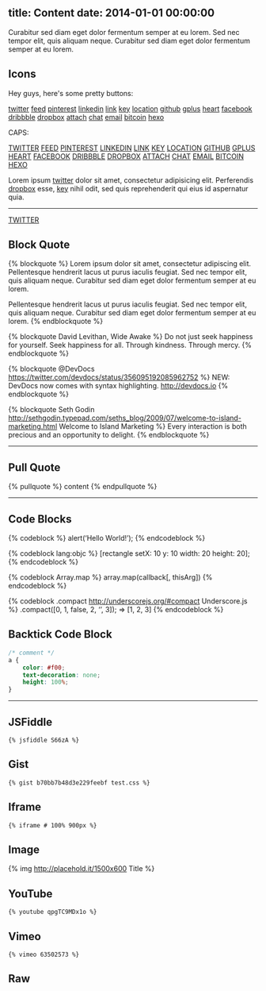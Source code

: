title: Content
date: 2014-01-01 00:00:00
---
Curabitur sed diam eget dolor fermentum semper at eu lorem. Sed nec tempor elit, quis aliquam neque. Curabitur sed diam eget dolor fermentum semper at eu lorem.

<!-- more -->

## Icons

Hey guys, here's some pretty buttons:

<a class="btn small-button icon-twitter" href="#"> twitter</a> <a class="btn small-button icon-feed" href="#"> feed</a> <a class="btn small-button icon-pinterest" href="#"> pinterest</a> <a class="btn small-button icon-linkedin" href="#"> linkedin</a> <a class="btn small-button icon-link" href="#"> link</a> <a class="btn small-button icon-key" href="#"> key</a> <a class="btn small-button icon-location" href="#"> location</a> <a class="btn small-button icon-github" href="#"> github</a> <a class="btn small-button icon-gplus" href="#"> gplus</a> <a class="btn small-button icon-heart" href="#"> heart</a> <a class="btn small-button icon-facebook" href="#"> facebook</a> <a class="btn small-button icon-dribbble" href="#"> dribbble</a> <a class="btn small-button icon-dropbox" href="#"> dropbox</a> <a class="btn small-button icon-attach" href="#"> attach</a> <a class="btn small-button icon-chat" href="#"> chat</a> <a class="btn small-button icon-email" href="#"> email</a> <a class="btn small-button icon-bitcoin" href="#"> bitcoin</a> <a class="btn small-button icon-hexo" href="#"> hexo</a>

CAPS:

<a class="btn small-button icon-twitter" href="#"> TWITTER</a> <a class="btn small-button icon-feed" href="#"> FEED</a> <a class="btn small-button icon-pinterest" href="#"> PINTEREST</a> <a class="btn small-button icon-linkedin" href="#"> LINKEDIN</a> <a class="btn small-button icon-link" href="#"> LINK</a> <a class="btn small-button icon-key" href="#"> KEY</a> <a class="btn small-button icon-location" href="#"> LOCATION</a> <a class="btn small-button icon-github" href="#"> GITHUB</a> <a class="btn small-button icon-gplus" href="#"> GPLUS</a> <a class="btn small-button icon-heart" href="#"> HEART</a> <a class="btn small-button icon-facebook" href="#"> FACEBOOK</a> <a class="btn small-button icon-dribbble" href="#"> DRIBBBLE</a> <a class="btn small-button icon-dropbox" href="#"> DROPBOX</a> <a class="btn small-button icon-attach" href="#"> ATTACH</a> <a class="btn small-button icon-chat" href="#"> CHAT</a> <a class="btn small-button icon-email" href="#"> EMAIL</a> <a class="btn small-button icon-bitcoin" href="#"> BITCOIN</a> <a class="btn small-button icon-hexo" href="#"> HEXO</a>

Lorem ipsum <a class="btn small-button icon-twitter" href="#"> twitter</a> dolor sit amet, consectetur adipisicing elit. Perferendis <a class="btn small-button icon-dropbox" href="#"> dropbox</a> esse, <a class="btn small-button icon-key" href="#"> key</a> nihil odit, sed quis reprehenderit qui eius id aspernatur quia.

---
<a href="#" class="btn small-button icon-twitter"> TWITTER</a>

## Block Quote

{% blockquote %}
Lorem ipsum dolor sit amet, consectetur adipiscing elit. Pellentesque hendrerit lacus ut purus iaculis feugiat. Sed nec tempor elit, quis aliquam neque. Curabitur sed diam eget dolor fermentum semper at eu lorem.

Pellentesque hendrerit lacus ut purus iaculis feugiat. Sed nec tempor elit, quis aliquam neque. Curabitur sed diam eget dolor fermentum semper at eu lorem.
{% endblockquote %}

{% blockquote David Levithan, Wide Awake %}
Do not just seek happiness for yourself. Seek happiness for all. Through kindness. Through mercy.
{% endblockquote %}

{% blockquote @DevDocs https://twitter.com/devdocs/status/356095192085962752 %}
NEW: DevDocs now comes with syntax highlighting. http://devdocs.io
{% endblockquote %}

{% blockquote Seth Godin http://sethgodin.typepad.com/seths_blog/2009/07/welcome-to-island-marketing.html Welcome to Island Marketing %}
Every interaction is both precious and an opportunity to delight.
{% endblockquote %}

---

## Pull Quote

{% pullquote %}
content
{% endpullquote %}

---

## Code Blocks

{% codeblock %}
alert(‘Hello World!’);
{% endcodeblock %}

{% codeblock lang:objc %}
[rectangle setX: 10 y: 10 width: 20 height: 20];
{% endcodeblock %}

{% codeblock Array.map %}
array.map(callback[, thisArg])
{% endcodeblock %}

{% codeblock .compact http://underscorejs.org/#compact Underscore.js %}
.compact([0, 1, false, 2, ‘’, 3]);
=> [1, 2, 3]
{% endcodeblock %}

## Backtick Code Block

``` css Some CSS @ http://svdb.co svdb.co
/* comment */
a {
    color: #f00;
    text-decoration: none;
    height: 100%;
}
```

---

## JSFiddle

    {% jsfiddle S66zA %}

## Gist

    {% gist b70bb7b48d3e229feebf test.css %}

## Iframe

    {% iframe # 100% 900px %}

## Image

{% img http://placehold.it/1500x600 Title %}

## YouTube

    {% youtube qpgTC9MDx1o %}

## Vimeo

    {% vimeo 63502573 %}

## Raw
